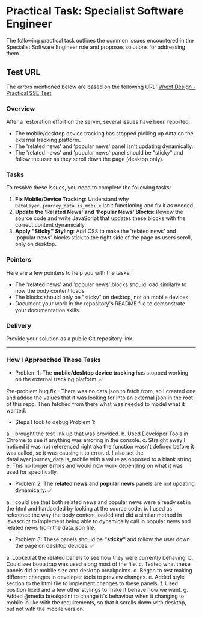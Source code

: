 # Practical Task: Specialist Software Engineer

The following practical task outlines the common issues encountered in the Specialist Software Engineer role and proposes solutions for addressing them.

## Test URL
The errors mentioned below are based on the following URL:
[Wrext Design - Practical SSE Test](https://wrextdesign.william-reed.com/tests/practical_sse/)

### Overview
After a restoration effort on the server, several issues have been reported:

- The mobile/desktop device tracking has stopped picking up data on the external tracking platform.
- The 'related news' and 'popular news' panel isn't updating dynamically.
- The 'related news' and 'popular news' panel should be "sticky" and follow the user as they scroll down the page (desktop only).

### Tasks
To resolve these issues, you need to complete the following tasks:

1. **Fix Mobile/Device Tracking**: Understand why `DataLayer.journey_data.is_mobile` isn't functioning and fix it as needed.
2. **Update the 'Related News' and 'Popular News' Blocks**: Review the source code and write JavaScript that updates these blocks with the correct content dynamically.
3. **Apply "Sticky" Styling**: Add CSS to make the 'related news' and 'popular news' blocks stick to the right side of the page as users scroll, only on desktop.

### Pointers
Here are a few pointers to help you with the tasks:

- The 'related news' and 'popular news' blocks should load similarly to how the body content loads.
- The blocks should only be "sticky" on desktop, not on mobile devices.
- Document your work in the repository's README file to demonstrate your documentation skills.

### Delivery
Provide your solution as a public Git repository link.

--------------------------------------------

### How I Approached These Tasks

- Problem 1: The **mobile/desktop device tracking** has stopped working on the external tracking platform. ✅

Pre-problem bug fix: 
 -There was no data.json to fetch from, so I created one and added the values that it was looking for into an external json in the root of this repo. Then fetched from there what was needed to model what it wanted. 

- Steps I took to debug Problem 1: 

 a. I brought the test link up that was provided. 
 b. Used Developer Tools in Chrome to see if anything was erroring in the console. 
 c. Straight away I noticed it was not referenced right aka the function wasn't 
 defined before it was called, so it was causing it to error. 
 d. I also set the dataLayer.journey_data.is_mobile with a value as opposed to a 
 blank string. 
 e. This no longer errors and would now work depending on what it was used for specifically. 

- Problem 2: The **related news** and **popular news** panels are not updating dynamically. ✅

 a. I could see that both related news and popular news were already set in 
 the html and hardcoded by looking at the source code. 
 b. I used as reference the way the body content loaded and did a similar method in javascript to implement being able to dynamically call in popular news and related news from the data.json file. 

- Problem 3: These panels should be **"sticky"** and follow the user down the page on desktop devices. ✅

a. Looked at the related panels to see how they were currently behaving. 
b. Could see bootstrap was used along most of the file. 
c. Tested what these panels did at mobile size and desktop breakpoints. 
d. Began to test making different changes in developer tools to preview
   changes. 
e. Added style section to the html file to implement changes to these panels. 
f. Used position fixed and a few other stylings to make it behave how we want. 
g. Added @media breakpoint to change it's behaviour when it changing to mobile
in like with the requirements, so that it scrolls down with desktop, but not 
with the mobile version. 


